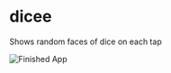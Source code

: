# dicee
Shows random faces of dice on each tap

![Finished App](https://github.com/londonappbrewery/Images/blob/master/dicee-demo.gif)
